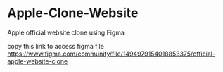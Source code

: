 # Apple-Clone-Website
Apple official website clone using Figma

copy this link to access figma file
https://www.figma.com/community/file/1494979154018853375/official-apple-website-clone
